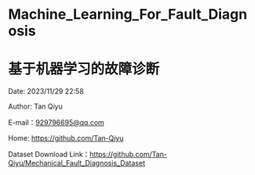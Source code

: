 # Machine_Learning_For_Fault_Diagnosis
# 基于机器学习的故障诊断

Date: 2023/11/29 22:58 

Author: Tan Qiyu

E-mail：929796695@qq.com

Home: https://github.com/Tan-Qiyu

Dataset Download Link：https://github.com/Tan-Qiyu/Mechanical_Fault_Diagnosis_Dataset
